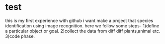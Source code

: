 # test
this is my first  experience  with github
i want make a project that species identification using image recognition.
here we follow some steps-
1)define a particular object or goal.
2)collect the data from diff diff plants,animal etc.
3)code phase.
